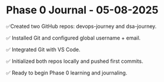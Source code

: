 # Phase 0 Journal - 05-08-2025 

✅Created two GitHub repos: devops-journey and dsa-journey.

✅ Installed Git and configured global username + email.

✅ Integrated Git with VS Code.

✅ Initialized both repos locally and pushed first commits.

✅ Ready to begin Phase 0 learning and journaling.